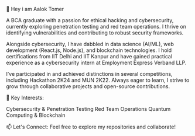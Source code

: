 👋 Hey i am Aalok Tomer

A BCA graduate with a passion for ethical hacking and cybersecurity,
currently exploring penetration testing and red team operations. 
I thrive on identifying vulnerabilities and contributing to robust
security frameworks.

Alongside cybersecurity, I have dabbled in data science (AI/ML), 
web development (React.js, Node.js), and blockchain technologies.
I hold certifications from IIT Delhi and IIT Kanpur and have gained 
practical experience as a cybersecurity intern at Employment Express Verband LLP.

I’ve participated in and achieved distinctions in several competitions, 
including Hackathon 2K24 and MUN 2K22. Always eager to learn, 
I strive to grow through collaborative projects and open-source 
contributions.

💼 Key Interests:

Cybersecurity & Penetration Testing
Red Team Operations
Quantum Computing & Blockchain

📫 Let's Connect:
Feel free to explore my repositories and collaborate!
